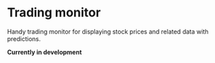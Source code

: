 # Trading monitor
Handy trading monitor for displaying stock prices and related data with predictions. 

**Currently in development** 